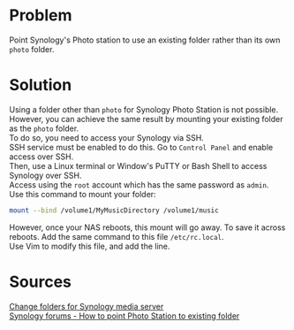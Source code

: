 # Problem

Point Synology's Photo station to use an existing folder rather than its own `photo` folder.

# Solution

Using a folder other than `photo` for Synology Photo Station is not possible.  
However, you can achieve the same result by mounting your existing folder as the `photo` folder.  
To do so, you need to access your Synology via SSH.  
SSH service must be enabled to do this. Go to `Control Panel` and enable access over SSH.  
Then, use a Linux terminal or Window's PuTTY or Bash Shell to access Synology over SSH.  
Access using the `root` account which has the same password as `admin`.  
Use this command to mount your folder:  
```bash
mount --bind /volume1/MyMusicDirectory /volume1/music
```
However, once your NAS reboots, this mount will go away. To save it across reboots. Add the same command to this file `/etc/rc.local`.  
Use Vim to modify this file, and add the line. 


# Sources
[Change folders for Synology media server](http://www.king-foo.com/2010/06/change-folders-for-synology-media-server/)  
[Synology forums - How to point Photo Station to existing folder](https://forum.synology.com/enu/viewtopic.php?t=58546)  